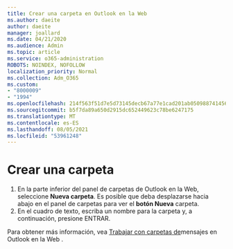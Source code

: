 ```yaml
---
title: Crear una carpeta en Outlook en la Web
ms.author: daeite
author: daeite
manager: joallard
ms.date: 04/21/2020
ms.audience: Admin
ms.topic: article
ms.service: o365-administration
ROBOTS: NOINDEX, NOFOLLOW
localization_priority: Normal
ms.collection: Adm_O365
ms.custom:
- "8000009"
- "1994"
ms.openlocfilehash: 214f563f51d7e5d73145decb67a77e1cad201ab05098874145691e42b94c65e3
ms.sourcegitcommit: b5f7da89a650d2915dc652449623c78be6247175
ms.translationtype: MT
ms.contentlocale: es-ES
ms.lasthandoff: 08/05/2021
ms.locfileid: "53961248"
---
```

# <a name="create-a-folder"></a>Crear una carpeta

1. En la parte inferior del panel de carpetas de Outlook en la Web, seleccione **Nueva carpeta**. Es posible que deba desplazarse hacia abajo en el panel de carpetas para ver el **botón Nueva** carpeta.
1. En el cuadro de texto, escriba un nombre para la carpeta y, a continuación, presione ENTRAR.

Para obtener más información, vea [Trabajar con carpetas de](https://support.office.com/article/ae0f10d6-54e7-4f29-acd3-78cdc3fdcb9f)mensajes en Outlook en la Web .